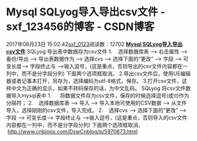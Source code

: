 # Mysql SQLyog导入导出csv文件 - sxf_123456的博客 - CSDN博客
2017年08月23日 15:02:42[sxf_0123](https://me.csdn.net/sxf_123456)阅读数：12702
**[Mysql SQLyog导入导出csv文件](http://www.cnblogs.com/DswCnblog/p/5970873.html)**
SQLyog 导出表中数据存为csv文件
1.    选择数据库表 --> 右击属性 --> 备份/导出 --> 导出表数据作为 --> 选择cvs --> 选择下面的“更改” --> 字段 --> 可变长度--> 字段终止与 -->输入逗号，(这是重点，否则导出的csv文件内容都在一列中，而不是分字段分列)
下面两个选项框取消。
2.导出csv文件后，使用UE编辑器或者记事本打开，另存为，选择编码为utf-8格式，保存。
3.打开csv文件，这样中文为正确的显示，如果不转码保存的话，为中文乱码。
SQLyog 将csv文件数据导入mysql表中
1.      将数据文件存为csv文件，保存的时候选择逗号(或\t)作为分隔符；
2.    选择数据库表 --> 导入 --> 导入本地可使用的CSV数据 --> 从文件导入，选择刚刚的csv文件，导入完成。
2.    选择cvs --> 选择下面的“更改” --> 字段 --> 可变长度--> 字段终止与 -->输入逗号，(这是重点，否则导入的csv文件内容都在一列中，而不是分字段分列)
下面两个选项框取消。
 http://www.cnblogs.com/DswCnblog/p/5970873.html
